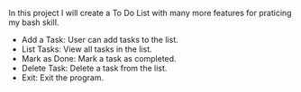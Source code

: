 In this project I will create a To Do List with many more features for praticing my bash skill.

- Add a Task: User can add tasks to the list.
- List Tasks: View all tasks in the list.
- Mark as Done: Mark a task as completed.
- Delete Task: Delete a task from the list.
- Exit: Exit the program.